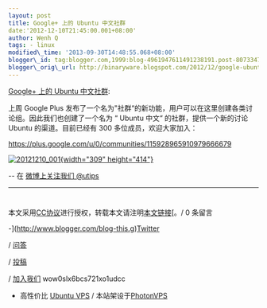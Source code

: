 ```yaml
--- 
layout: post 
title: Google+ 上的 Ubuntu 中文社群 
date:'2012-12-10T21:45:00.001+08:00' 
author: Wenh Q
tags: - linux
modified\_time: '2013-09-30T14:48:55.068+08:00' 
blogger\_id: tag:blogger.com,1999:blog-4961947611491238191.post-8073347653317925305
blogger\_orig\_url: http://binaryware.blogspot.com/2012/12/google-ubuntu.html
--- 
```

[Google+
上的 Ubuntu
中文社群](http://wowubuntu.com/ubuntu_community_on_googleplus.html):

上周 Google Plus
发布了一个名为"社群“的新功能，用户可以在这里创建各类讨论组。因此我们也创建了一个名为
“ Ubuntu 中文“ 的社群，提供一个新的讨论 Ubuntu 的渠道。目前已经有 300
多位成员，欢迎大家加入：

<https://plus.google.com/u/0/communities/115928965910979666679>

[![](http://wowubuntu.com/wp-content/uploads/2012/12/20121210_001.png "20121210_001"){width="309"
height="414"}](http://wowubuntu.com/wp-content/uploads/2012/12/20121210_001.png)

-- 在 [微博上关注我们 @utips](http://t.sina.com.cn/utips)




------------------------------------------------------------------------




#
本文采用[CC协议](http://creativecommons.org/licenses/by/2.5/cn/)进行授权，转载本文请注明[本文链接](http://wowubuntu.com/ubuntu_community_on_googleplus.html "Permalink")[。/
0 条留言





-](http://www.blogger.com/blog-this.g)[Twitter](http://twitter.com/ubuntu_tips)

/ [问答](http://wowubuntu.com/ask)

/ [投稿](http://wowubuntu.com/submit)

/ [加入我们](http://wowubuntu.com/join) wow0slx6bcs721xo1udcc

- 高性价比 [Ubuntu VPS](http://wowubuntu.com/vps.html) /
本站架设于[PhotonVPS](http://www.photonvps.com/billing/aff.php?aff=129)
